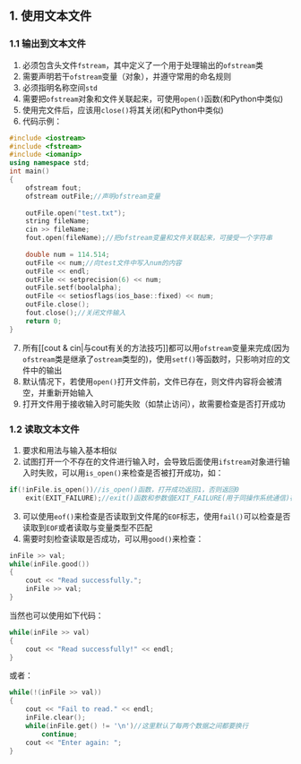 ## 1. 使用文本文件

### 1.1 输出到文本文件

1. 必须包含头文件`fstream`，其中定义了一个用于处理输出的`ofstream`类
2. 需要声明若干`ofstream`变量（对象），并遵守常用的命名规则
3. 必须指明名称空间`std`
4. 需要把`ofstream`对象和文件关联起来，可使用`open()`函数(和Python中类似)
5. 使用完文件后，应该用`close()`将其关闭(和Python中类似)
6. 代码示例：
```c++
#include <iostream>
#include <fstream>
#include <iomanip>
using namespace std;
int main()
{
	ofstream fout;
	ofstream outFile;//声明ofstream变量
	
	outFile.open("test.txt");
	string fileName;
	cin >> fileName;
	fout.open(fileName);//把ofstream变量和文件关联起来，可接受一个字符串
		
	double num = 114.514;
	outFile << num;//向test文件中写入num的内容
	outFile << endl;
	outFile << setprecision(6) << num;
	outFile.setf(boolalpha);
	outFile << setiosflags(ios_base::fixed) << num;
	outFile.close();
	fout.close();//关闭文件输入
	return 0;
}
```

7. 所有[[cout & cin|与cout有关的方法技巧]]都可以用`ofstream`变量来完成(因为`ofstream`类是继承了`ostream`类型的)，使用`setf()`等函数时，只影响对应的文件中的输出
8. 默认情况下，若使用`open()`打开文件前，文件已存在，则文件内容将会被清空，并重新开始输入
9. 打开文件用于接收输入时可能失败（如禁止访问），故需要检查是否打开成功

### 1.2 读取文本文件

1. 要求和用法与输入基本相似
2. 试图打开一个不存在的文件进行输入时，会导致后面使用`ifstream`对象进行输入时失败，可以用`is_open()`来检查是否被打开成功，如：
```c++
if(!inFile.is_open())//is_open()函数，打开成功返回1，否则返回0
	exit(EXIT_FAILURE);//exit()函数和参数值EXIT_FAILURE(用于同操作系统通信)在头文件cstdlib中定义，exit()终止程序
```
3. 可以使用`eof()`来检查是否读取到文件尾的`EOF`标志，使用`fail()`可以检查是否读取到`EOF`或者读取与变量类型不匹配
4. 需要时刻检查读取是否成功，可以用`good()`来检查：
```c++
inFile >> val;
while(inFile.good())
{
	cout << "Read successfully.";
	inFile >> val;
}
```
当然也可以使用如下代码：
```c++
while(inFile >> val)
{
	cout << "Read successfully!" << endl;
}
```
或者：
```c++
while(!(inFile >> val))
{
	cout << "Fail to read." << endl;
	inFile.clear();
	while(inFile.get() != '\n')//这里默认了每两个数据之间都要换行
		continue;
	cout << "Enter again: ";
}
```
